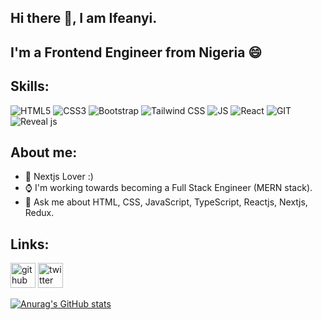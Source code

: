 ## Hi there 👋, I am Ifeanyi.
## I'm a Frontend Engineer from Nigeria 😄
## Skills:
![HTML5](https://img.shields.io/badge/HTML5-E34F26?style=for-the-badge&logo=html5&logoColor=white)
![CSS3](https://img.shields.io/badge/CSS3-1572B6?style=for-the-badge&logo=css3&logoColor=white)
![Bootstrap](https://img.shields.io/badge/Bootstrap-563D7C?style=for-the-badge&logo=bootstrap&logoColor=white)
![Tailwind CSS](https://img.shields.io/badge/Tailwind_CSS-38B2AC?style=for-the-badge&logo=tailwind-css&logoColor=white)
![JS](https://img.shields.io/badge/JavaScript-black?style=flat-square&logo=javaScript) 
![React](https://img.shields.io/badge/React-20232A?style=for-the-badge&logo=react&logoColor=61DAFB)
![GIT](https://img.shields.io/badge/GIT-E44C30?style=for-the-badge&logo=git&logoColor=whited)
![Reveal js](https://img.shields.io/badge/reveal.js-F2E142?style=for-the-badge&logo=reveal.js&logoColor=000)


## About me:
- 🌱 Nextjs Lover :)
- ⌚ I'm working towards becoming a Full Stack Engineer (MERN stack).
- 💬 Ask me about HTML, CSS, JavaScript, TypeScript, Reactjs, Nextjs, Redux.

## Links:
[<img src='https://cdn.jsdelivr.net/npm/simple-icons@3.0.1/icons/github.svg' alt='github' height='40'>](https://github.com/Feanyluch)  [<img src='https://cdn.jsdelivr.net/npm/simple-icons@3.0.1/icons/twitter.svg' alt='twitter' height='40'>](https://twitter.com/feanyluch)  

[![Anurag's GitHub stats](https://github-readme-stats.vercel.app/api?username=feanyluch)](https://github.com/anuraghazra/github-readme-stats)

